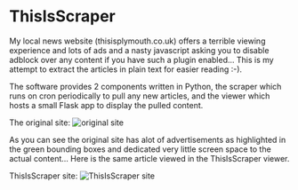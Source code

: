# ThisIsScraper
My local news website (thisisplymouth.co.uk) offers a terrible viewing experience and lots of ads and a nasty javascript asking you to disable adblock over any content if you have such a plugin enabled... This is my attempt to extract the articles in plain text for easier reading :-).

The software provides 2 components written in Python, the scraper which runs on cron periodically to pull any new articles, and the viewer which hosts a small Flask app to display the pulled content.

The original site:
![original site](https://github.com/robputt796/ThisIsScraper/blob/master/docs/thisisads.jpg?raw=true)

As you can see the original site has alot of advertisements as highlighted in the green bounding boxes and dedicated very little screen space to the actual content... Here is the same article viewed in the ThisIsScraper viewer.

ThisIsScraper site:
![ThisIsScraper site](https://github.com/robputt796/ThisIsScraper/blob/master/docs/thisisscraper.jpg?raw=true) 
